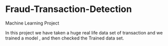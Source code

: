 # Fraud-Transaction-Detection
Machine Learning Project

In this project we have taken a huge real life data set of transaction and we trained a model , and then checked the Trained data set. 
